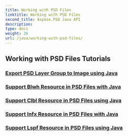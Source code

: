 ```yaml
---
title: Working with PSD Files
linktitle: Working with PSD Files
second_title: Aspose.PSD Java API
description: 
type: docs
weight: 26
url: /java/working-with-psd-files/
---
```


## Working with PSD Files Tutorials
### [Export PSD Layer Group to Image using Java](./export-psd-layer-group-to-image/)
### [Support Blwh Resource in PSD Files with Java](./support-blwh-resource-psd-files/)
### [Support Clbl Resource in PSD Files using Java](./support-clbl-resource-psd-files/)
### [Support Infx Resource in PSD Files with Java](./support-infx-resource-psd-files/)
### [Support Lspf Resource in PSD Files using Java](./support-lspf-resource-psd-files/)